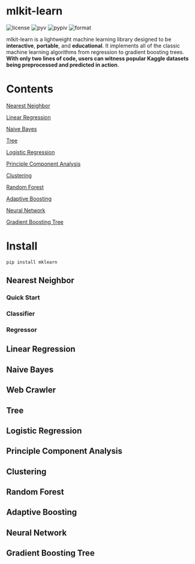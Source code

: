 mlkit-learn
===========
![license](https://img.shields.io/github/license/ryanxjhan/mlkit-learn.svg)
![pyv](https://img.shields.io/pypi/pyversions/mklearn.svg)
![pypiv](https://img.shields.io/pypi/v/mklearn.svg?color=green)
![format](https://img.shields.io/pypi/format/mklearn.svg)

mlkit-learn is a lightweight machine learning library designed to be **interactive**, **portable**, and **educational**. It implements all of the classic machine learning algorithms from regression to gradient boosting trees. **With only two lines of code, users can witness popular Kaggle datasets being preprocessed and predicted in action**.

Contents
===========
[Nearest Neighbor](#nearest-neighbor)

[Linear Regression](#linear-regression)

[Naive Bayes](#naive-bayes)

[Tree](#tree)

[Logistic Regression](#logistic-regression)

[Principle Component Analysis](#principle-component-analysis)

[Clustering](#clustering)

[Random Forest](#random-forest)

[Adaptive Boosting](#adaptive-boosting)

[Neural Network](#neural-network)

[Gradient Boosting Tree](#gradient-boosting-tree)


Install
===========
`pip install mklearn`

## Nearest Neighbor
### Quick Start
### Classifier
### Regressor

## Linear Regression
## Naive Bayes
## Web Crawler
## Tree
## Logistic Regression
## Principle Component Analysis
## Clustering
## Random Forest
## Adaptive Boosting
## Neural Network
## Gradient Boosting Tree




